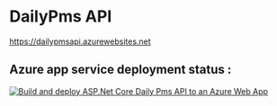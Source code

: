 # DailyPms API 
https://dailypmsapi.azurewebsites.net
## Azure app service deployment status :
[![Build and deploy ASP.Net Core Daily Pms API to an Azure Web App](https://github.com/AmauryMi8/DailyPms/actions/workflows/azure-webapps-dotnet-core-dailypms-api.yml/badge.svg)](https://github.com/AmauryMi8/DailyPms/actions/workflows/azure-webapps-dotnet-core-dailypms-api.yml)
